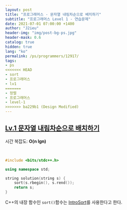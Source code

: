 ```yaml
---
layout: post
title: "프로그래머스 - 문자열 내림차순으로 배치하기"
subtitle: "프로그래머스 Level 1 - 연습문제"
date: 2021-07-01 07:00:00 +1400
author: "J2ieu"
header-img: "img/post-bg-ps.jpg"
header-mask: 0.6
catalog: true
hidden: true
lang: "ko"
permalink: /ps/programmers/12917/
tags:
- ps
<<<<<<< HEAD
- sort
- 프로그래머스
- lv1
=======
- 정렬
- 프로그래머스
- level-1
>>>>>>> ba229b1 (Design Modified)
---
```


## [Lv.1 문자열 내림차순으로 배치하기](https://programmers.co.kr/learn/courses/30/lessons/12917)

시간 복잡도: **O(n lgn)**

<br> 

```cpp
#include <bits/stdc++.h>

using namespace std;

string solution(string s) {
    sort(s.rbegin(), s.rend());
    return s;
}
```

C++의 내장 함수인 `sort()`함수는 [IntroSort](https://www.geeksforgeeks.org/know-your-sorting-algorithm-set-2-introsort-cs-sorting-weapon/)를 사용한다고 한다.